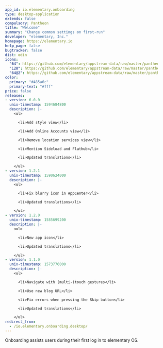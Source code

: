 ```yaml
---
app_id: io.elementary.onboarding
type: desktop-application
extends: false
compulsory: Pantheon
title: "Welcome"
summary: "Change common settings on first-run"
developer: "elementary, Inc."
homepage: https://elementary.io
help_page: false
bugtracker: false
dist: odin
icons:
  "64": https://github.com/elementary/appstream-data/raw/master/pantheon-data/main/icons/64x64/io.elementary.onboarding_io.elementary.onboarding.png
  "128": https://github.com/elementary/appstream-data/raw/master/pantheon-data/main/icons/128x128/io.elementary.onboarding_io.elementary.onboarding.png
  "64@2": https://github.com/elementary/appstream-data/raw/master/pantheon-data/main/icons/64x64@2/io.elementary.onboarding_io.elementary.onboarding.png
color:
  primary: "#485a6c"
  primary-text: "#fff"
price: false
releases:
- version: 6.0.0
  unix-timestamp: 1594684800
  description: |-
    <ul>

      <li>Add style view</li>

      <li>Add Online Accounts view</li>

      <li>Remove location services view</li>

      <li>Mention Sideload and Flathub</li>

      <li>Updated translations</li>

    </ul>
- version: 1.2.1
  unix-timestamp: 1590624000
  description: |-
    <ul>

      <li>Fix blurry icon in AppCenter</li>

      <li>Updated translations</li>

    </ul>
- version: 1.2.0
  unix-timestamp: 1585699200
  description: |-
    <ul>

      <li>New app icon</li>

      <li>Updated translations</li>

    </ul>
- version: 1.1.0
  unix-timestamp: 1573776000
  description: |-
    <ul>

      <li>Navigate with (multi-)touch gestures</li>

      <li>Use new blog URL</li>

      <li>Fix errors when pressing the Skip button</li>

      <li>Updated translations</li>

    </ul>
redirect_from:
  - /io.elementary.onboarding.desktop/
---
```


<p>Onboarding assists users during their first log in to elementary OS.</p>